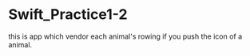 # Swift_Practice1-2
this is app which vendor each animal's rowing if you push the icon of a animal.
